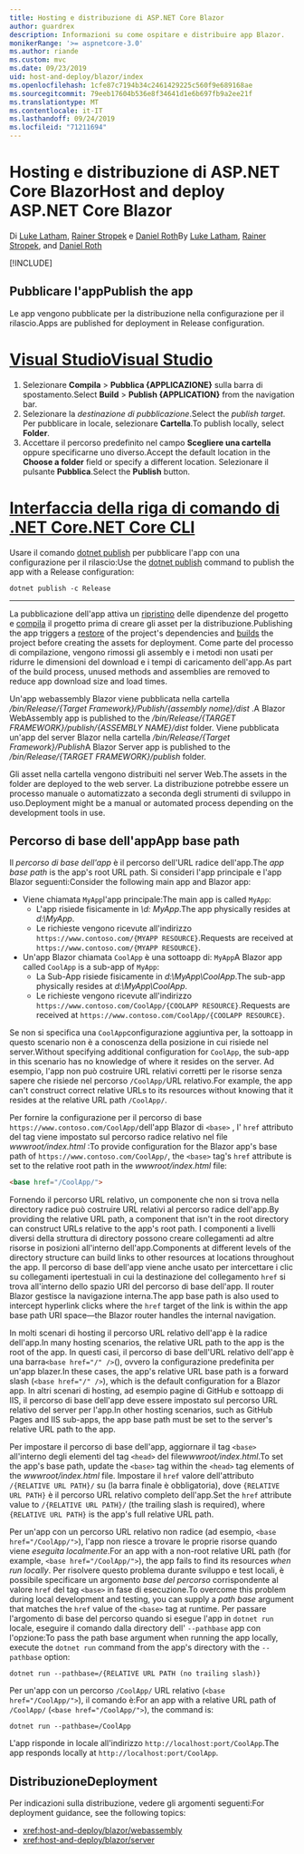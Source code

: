 ```yaml
---
title: Hosting e distribuzione di ASP.NET Core Blazor
author: guardrex
description: Informazioni su come ospitare e distribuire app Blazor.
monikerRange: '>= aspnetcore-3.0'
ms.author: riande
ms.custom: mvc
ms.date: 09/23/2019
uid: host-and-deploy/blazor/index
ms.openlocfilehash: 1cfe87c7194b34c2461429225c560f9e689168ae
ms.sourcegitcommit: 79eeb17604b536e8f34641d1e6b697fb9a2ee21f
ms.translationtype: MT
ms.contentlocale: it-IT
ms.lasthandoff: 09/24/2019
ms.locfileid: "71211694"
---
```

# <a name="host-and-deploy-aspnet-core-blazor"></a><span data-ttu-id="25236-103">Hosting e distribuzione di ASP.NET Core Blazor</span><span class="sxs-lookup"><span data-stu-id="25236-103">Host and deploy ASP.NET Core Blazor</span></span>

<span data-ttu-id="25236-104">Di [Luke Latham](https://github.com/guardrex), [Rainer Stropek](https://www.timecockpit.com) e [Daniel Roth](https://github.com/danroth27)</span><span class="sxs-lookup"><span data-stu-id="25236-104">By [Luke Latham](https://github.com/guardrex), [Rainer Stropek](https://www.timecockpit.com), and [Daniel Roth](https://github.com/danroth27)</span></span>

[!INCLUDE[](~/includes/blazorwasm-preview-notice.md)]

## <a name="publish-the-app"></a><span data-ttu-id="25236-105">Pubblicare l'app</span><span class="sxs-lookup"><span data-stu-id="25236-105">Publish the app</span></span>

<span data-ttu-id="25236-106">Le app vengono pubblicate per la distribuzione nella configurazione per il rilascio.</span><span class="sxs-lookup"><span data-stu-id="25236-106">Apps are published for deployment in Release configuration.</span></span>

# <a name="visual-studiotabvisual-studio"></a>[<span data-ttu-id="25236-107">Visual Studio</span><span class="sxs-lookup"><span data-stu-id="25236-107">Visual Studio</span></span>](#tab/visual-studio)

1. <span data-ttu-id="25236-108">Selezionare **Compila** > **Pubblica {APPLICAZIONE}** sulla barra di spostamento.</span><span class="sxs-lookup"><span data-stu-id="25236-108">Select **Build** > **Publish {APPLICATION}** from the navigation bar.</span></span>
1. <span data-ttu-id="25236-109">Selezionare la *destinazione di pubblicazione*.</span><span class="sxs-lookup"><span data-stu-id="25236-109">Select the *publish target*.</span></span> <span data-ttu-id="25236-110">Per pubblicare in locale, selezionare **Cartella**.</span><span class="sxs-lookup"><span data-stu-id="25236-110">To publish locally, select **Folder**.</span></span>
1. <span data-ttu-id="25236-111">Accettare il percorso predefinito nel campo **Scegliere una cartella** oppure specificarne uno diverso.</span><span class="sxs-lookup"><span data-stu-id="25236-111">Accept the default location in the **Choose a folder** field or specify a different location.</span></span> <span data-ttu-id="25236-112">Selezionare il pulsante **Pubblica**.</span><span class="sxs-lookup"><span data-stu-id="25236-112">Select the **Publish** button.</span></span>

# <a name="net-core-clitabnetcore-cli"></a>[<span data-ttu-id="25236-113">Interfaccia della riga di comando di .NET Core</span><span class="sxs-lookup"><span data-stu-id="25236-113">.NET Core CLI</span></span>](#tab/netcore-cli)

<span data-ttu-id="25236-114">Usare il comando [dotnet publish](/dotnet/core/tools/dotnet-publish) per pubblicare l'app con una configurazione per il rilascio:</span><span class="sxs-lookup"><span data-stu-id="25236-114">Use the [dotnet publish](/dotnet/core/tools/dotnet-publish) command to publish the app with a Release configuration:</span></span>

```dotnetcli
dotnet publish -c Release
```

---

<span data-ttu-id="25236-115">La pubblicazione dell'app attiva un [ripristino](/dotnet/core/tools/dotnet-restore) delle dipendenze del progetto e [compila](/dotnet/core/tools/dotnet-build) il progetto prima di creare gli asset per la distribuzione.</span><span class="sxs-lookup"><span data-stu-id="25236-115">Publishing the app triggers a [restore](/dotnet/core/tools/dotnet-restore) of the project's dependencies and [builds](/dotnet/core/tools/dotnet-build) the project before creating the assets for deployment.</span></span> <span data-ttu-id="25236-116">Come parte del processo di compilazione, vengono rimossi gli assembly e i metodi non usati per ridurre le dimensioni del download e i tempi di caricamento dell'app.</span><span class="sxs-lookup"><span data-stu-id="25236-116">As part of the build process, unused methods and assemblies are removed to reduce app download size and load times.</span></span>

<span data-ttu-id="25236-117">Un'app webassembly Blazor viene pubblicata nella cartella */bin/Release/{Target Framework}/Publish/{assembly nome}/dist* .</span><span class="sxs-lookup"><span data-stu-id="25236-117">A Blazor WebAssembly app is published to the */bin/Release/{TARGET FRAMEWORK}/publish/{ASSEMBLY NAME}/dist* folder.</span></span> <span data-ttu-id="25236-118">Viene pubblicata un'app del server Blazor nella cartella */bin/Release/{Target Framework}/Publish*</span><span class="sxs-lookup"><span data-stu-id="25236-118">A Blazor Server app is published to the */bin/Release/{TARGET FRAMEWORK}/publish* folder.</span></span>

<span data-ttu-id="25236-119">Gli asset nella cartella vengono distribuiti nel server Web.</span><span class="sxs-lookup"><span data-stu-id="25236-119">The assets in the folder are deployed to the web server.</span></span> <span data-ttu-id="25236-120">La distribuzione potrebbe essere un processo manuale o automatizzato a seconda degli strumenti di sviluppo in uso.</span><span class="sxs-lookup"><span data-stu-id="25236-120">Deployment might be a manual or automated process depending on the development tools in use.</span></span>

## <a name="app-base-path"></a><span data-ttu-id="25236-121">Percorso di base dell'app</span><span class="sxs-lookup"><span data-stu-id="25236-121">App base path</span></span>

<span data-ttu-id="25236-122">Il *percorso di base dell'app* è il percorso dell'URL radice dell'app.</span><span class="sxs-lookup"><span data-stu-id="25236-122">The *app base path* is the app's root URL path.</span></span> <span data-ttu-id="25236-123">Si consideri l'app principale e l'app Blazor seguenti:</span><span class="sxs-lookup"><span data-stu-id="25236-123">Consider the following main app and Blazor app:</span></span>

* <span data-ttu-id="25236-124">Viene chiamata `MyApp`l'app principale:</span><span class="sxs-lookup"><span data-stu-id="25236-124">The main app is called `MyApp`:</span></span>
  * <span data-ttu-id="25236-125">L'app risiede fisicamente in *\\d: MyApp*.</span><span class="sxs-lookup"><span data-stu-id="25236-125">The app physically resides at *d:\\MyApp*.</span></span>
  * <span data-ttu-id="25236-126">Le richieste vengono ricevute all'indirizzo `https://www.contoso.com/{MYAPP RESOURCE}`.</span><span class="sxs-lookup"><span data-stu-id="25236-126">Requests are received at `https://www.contoso.com/{MYAPP RESOURCE}`.</span></span>
* <span data-ttu-id="25236-127">Un'app Blazor chiamata `CoolApp` è una sottoapp di: `MyApp`</span><span class="sxs-lookup"><span data-stu-id="25236-127">A Blazor app called `CoolApp` is a sub-app of `MyApp`:</span></span>
  * <span data-ttu-id="25236-128">La Sub-App risiede fisicamente in *d:\\MyApp\\CoolApp*.</span><span class="sxs-lookup"><span data-stu-id="25236-128">The sub-app physically resides at *d:\\MyApp\\CoolApp*.</span></span>
  * <span data-ttu-id="25236-129">Le richieste vengono ricevute all'indirizzo `https://www.contoso.com/CoolApp/{COOLAPP RESOURCE}`.</span><span class="sxs-lookup"><span data-stu-id="25236-129">Requests are received at `https://www.contoso.com/CoolApp/{COOLAPP RESOURCE}`.</span></span>

<span data-ttu-id="25236-130">Se non si specifica una `CoolApp`configurazione aggiuntiva per, la sottoapp in questo scenario non è a conoscenza della posizione in cui risiede nel server.</span><span class="sxs-lookup"><span data-stu-id="25236-130">Without specifying additional configuration for `CoolApp`, the sub-app in this scenario has no knowledge of where it resides on the server.</span></span> <span data-ttu-id="25236-131">Ad esempio, l'app non può costruire URL relativi corretti per le risorse senza sapere che risiede nel percorso `/CoolApp/`URL relativo.</span><span class="sxs-lookup"><span data-stu-id="25236-131">For example, the app can't construct correct relative URLs to its resources without knowing that it resides at the relative URL path `/CoolApp/`.</span></span>

<span data-ttu-id="25236-132">Per fornire la configurazione per il percorso di base `https://www.contoso.com/CoolApp/`dell'app Blazor di `<base>` , l' `href` attributo del tag viene impostato sul percorso radice relativo nel file *wwwroot/index.html* :</span><span class="sxs-lookup"><span data-stu-id="25236-132">To provide configuration for the Blazor app's base path of `https://www.contoso.com/CoolApp/`, the `<base>` tag's `href` attribute is set to the relative root path in the *wwwroot/index.html* file:</span></span>

```html
<base href="/CoolApp/">
```

<span data-ttu-id="25236-133">Fornendo il percorso URL relativo, un componente che non si trova nella directory radice può costruire URL relativi al percorso radice dell'app.</span><span class="sxs-lookup"><span data-stu-id="25236-133">By providing the relative URL path, a component that isn't in the root directory can construct URLs relative to the app's root path.</span></span> <span data-ttu-id="25236-134">I componenti a livelli diversi della struttura di directory possono creare collegamenti ad altre risorse in posizioni all'interno dell'app.</span><span class="sxs-lookup"><span data-stu-id="25236-134">Components at different levels of the directory structure can build links to other resources at locations throughout the app.</span></span> <span data-ttu-id="25236-135">Il percorso di base dell'app viene anche usato per intercettare i clic su collegamenti ipertestuali in cui la destinazione del collegamento `href` si trova all'interno dello spazio URI del percorso di base dell'app. Il router Blazor gestisce la navigazione interna.</span><span class="sxs-lookup"><span data-stu-id="25236-135">The app base path is also used to intercept hyperlink clicks where the `href` target of the link is within the app base path URI space&mdash;the Blazor router handles the internal navigation.</span></span>

<span data-ttu-id="25236-136">In molti scenari di hosting il percorso URL relativo dell'app è la radice dell'app.</span><span class="sxs-lookup"><span data-stu-id="25236-136">In many hosting scenarios, the relative URL path to the app is the root of the app.</span></span> <span data-ttu-id="25236-137">In questi casi, il percorso di base dell'URL relativo dell'app è una barra`<base href="/" />`(), ovvero la configurazione predefinita per un'app blazer.</span><span class="sxs-lookup"><span data-stu-id="25236-137">In these cases, the app's relative URL base path is a forward slash (`<base href="/" />`), which is the default configuration for a Blazor app.</span></span> <span data-ttu-id="25236-138">In altri scenari di hosting, ad esempio pagine di GitHub e sottoapp di IIS, il percorso di base dell'app deve essere impostato sul percorso URL relativo del server per l'app.</span><span class="sxs-lookup"><span data-stu-id="25236-138">In other hosting scenarios, such as GitHub Pages and IIS sub-apps, the app base path must be set to the server's relative URL path to the app.</span></span>

<span data-ttu-id="25236-139">Per impostare il percorso di base dell'app, aggiornare il tag `<base>` all'interno degli elementi del tag `<head>` del file*wwwroot/index.html*.</span><span class="sxs-lookup"><span data-stu-id="25236-139">To set the app's base path, update the `<base>` tag within the `<head>` tag elements of the *wwwroot/index.html* file.</span></span> <span data-ttu-id="25236-140">Impostare il `href` valore dell'attributo `/{RELATIVE URL PATH}/` su (la barra finale è obbligatoria), dove `{RELATIVE URL PATH}` è il percorso URL relativo completo dell'app.</span><span class="sxs-lookup"><span data-stu-id="25236-140">Set the `href` attribute value to `/{RELATIVE URL PATH}/` (the trailing slash is required), where `{RELATIVE URL PATH}` is the app's full relative URL path.</span></span>

<span data-ttu-id="25236-141">Per un'app con un percorso URL relativo non radice (ad esempio, `<base href="/CoolApp/">`), l'app non riesce a trovare le proprie risorse quando viene *eseguita localmente*.</span><span class="sxs-lookup"><span data-stu-id="25236-141">For an app with a non-root relative URL path (for example, `<base href="/CoolApp/">`), the app fails to find its resources *when run locally*.</span></span> <span data-ttu-id="25236-142">Per risolvere questo problema durante sviluppo e test locali, è possibile specificare un argomento *base del percorso* corrispondente al valore `href` del tag `<base>` in fase di esecuzione.</span><span class="sxs-lookup"><span data-stu-id="25236-142">To overcome this problem during local development and testing, you can supply a *path base* argument that matches the `href` value of the `<base>` tag at runtime.</span></span> <span data-ttu-id="25236-143">Per passare l'argomento di base del percorso quando si esegue l'app in `dotnet run` locale, eseguire il comando dalla directory dell' `--pathbase` app con l'opzione:</span><span class="sxs-lookup"><span data-stu-id="25236-143">To pass the path base argument when running the app locally, execute the `dotnet run` command from the app's directory with the `--pathbase` option:</span></span>

```dotnetcli
dotnet run --pathbase=/{RELATIVE URL PATH (no trailing slash)}
```

<span data-ttu-id="25236-144">Per un'app con un percorso `/CoolApp/` URL relativo (`<base href="/CoolApp/">`), il comando è:</span><span class="sxs-lookup"><span data-stu-id="25236-144">For an app with a relative URL path of `/CoolApp/` (`<base href="/CoolApp/">`), the command is:</span></span>

```dotnetcli
dotnet run --pathbase=/CoolApp
```

<span data-ttu-id="25236-145">L'app risponde in locale all'indirizzo `http://localhost:port/CoolApp`.</span><span class="sxs-lookup"><span data-stu-id="25236-145">The app responds locally at `http://localhost:port/CoolApp`.</span></span>

## <a name="deployment"></a><span data-ttu-id="25236-146">Distribuzione</span><span class="sxs-lookup"><span data-stu-id="25236-146">Deployment</span></span>

<span data-ttu-id="25236-147">Per indicazioni sulla distribuzione, vedere gli argomenti seguenti:</span><span class="sxs-lookup"><span data-stu-id="25236-147">For deployment guidance, see the following topics:</span></span>

* <xref:host-and-deploy/blazor/webassembly>
* <xref:host-and-deploy/blazor/server>
